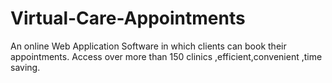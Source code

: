 # Virtual-Care-Appointments
An online Web Application Software in which clients can book their appointments.  Access over more than 150 clinics ,efficient,convenient ,time saving.
